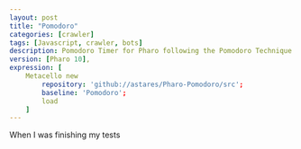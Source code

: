 ```yaml
---
layout: post
title: "Pomodoro"
categories: [crawler]
tags: [Javascript, crawler, bots]
description: Pomodoro Timer for Pharo following the Pomodoro Technique
version: [Pharo 10],
expression: [
    Metacello new 
	    repository: 'github://astares/Pharo-Pomodoro/src';
	    baseline: 'Pomodoro';
	    load
	]
---
```


When I was finishing my tests